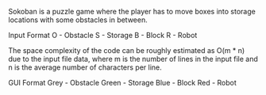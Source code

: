 Sokoban is a puzzle game where the player has to move boxes into storage locations with some obstacles in between.

Input Format
O - Obstacle
S - Storage
B - Block
R - Robot

The space complexity of the code can be roughly estimated as O(m * n) due to the input file data, where m is the number of lines in the input file and n is the average number of characters per line.

GUI Format
Grey - Obstacle
Green - Storage
Blue - Block
Red - Robot